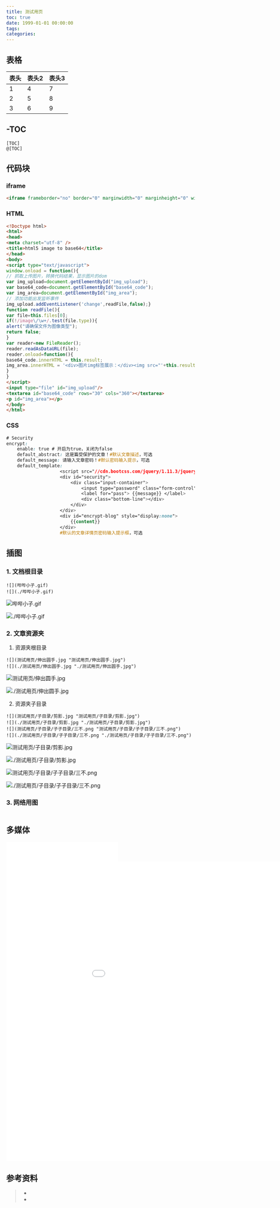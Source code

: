 ```yaml
---
title: 测试用页
toc: true
date: 1999-01-01 00:00:00
tags:
categories:
---
```



## 表格

| 表头 | 表头2 | 表头3 |
| ---- | ----- | ----- |
| 1    | 4     | 7     |
| 2    | 5     | 8     |
| 3    | 6     | 9     |

## -TOC

```
[TOC]
@[TOC]
```

## 代码块

### iframe

```html
<iframe frameborder="no" border="0" marginwidth="0" marginheight="0" width=298 height=52 src="//music.163.com/outchain/player?type=2&id=1859310&auto=0&height=32"></iframe>
```

### HTML

```html
<!Doctype html>
<html>
<head>
<meta charset="utf-8" />
<title>html5 image to base64</title>
</head>
<body>
<script type="text/javascript">
window.onload = function(){ 
// 抓取上传图片，转换代码结果，显示图片的dom
var img_upload=document.getElementById("img_upload");
var base64_code=document.getElementById("base64_code");
var img_area=document.getElementById("img_area");
// 添加功能出发监听事件
img_upload.addEventListener('change',readFile,false);}
function readFile(){
var file=this.files[0];
if(!/image\/\w+/.test(file.type)){ 
alert("请确保文件为图像类型"); 
return false; 
}
var reader=new FileReader();
reader.readAsDataURL(file);
reader.onload=function(){
base64_code.innerHTML = this.result; 
img_area.innerHTML = '<div>图片img标签展示：</div><img src="'+this.result+'" alt=""/>'; 
}
}
</script>
<input type="file" id="img_upload"/>
<textarea id="base64_code" rows="30" cols="360"></textarea>
<p id="img_area"></p>
</body>
</html>
```

### CSS

```css
# Security
encrypt:
    enable: true # 开启为true，关闭为false
    default_abstract: 这是篇受保护的文章！#默认文章描述，可选
    default_message: 请输入文章密码！#默认密码输入提示，可选
    default_template: 
                    <script src="//cdn.bootcss.com/jquery/1.11.3/jquery.min.js"></script>
                    <div id="security">
                        <div class="input-container">
                            <input type="password" class="form-control" id="pass" placeholder=" {{message}} " />
                            <label for="pass"> {{message}} </label>
                            <div class="bottom-line"></div>
                        </div>
                    </div>
                    <div id="encrypt-blog" style="display:none">
                        {{content}}
                    </div>
                    #默认的文章详情页密码输入提示框，可选
```



## 插图

### 1. 文档根目录

   ```
   ![](哔哔小子.gif)
   ![](./哔哔小子.gif)
   ```

   ![](哔哔小子.gif "哔哔小子.gif")

   ![](./哔哔小子.gif "./哔哔小子.gif")

### 2. 文章资源夹

   1. 资源夹根目录

   ```
   ![](测试用页/伸出圆手.jpg "测试用页/伸出圆手.jpg")
   ![](./测试用页/伸出圆手.jpg "./测试用页/伸出圆手.jpg")
   ```

   ![](测试用页/伸出圆手.jpg "测试用页/伸出圆手.jpg")

   ![](./测试用页/伸出圆手.jpg "./测试用页/伸出圆手.jpg")

   2. 资源夹子目录

   ```
   ![](测试用页/子目录/剪影.jpg "测试用页/子目录/剪影.jpg")
   ![](./测试用页/子目录/剪影.jpg "./测试用页/子目录/剪影.jpg")
   ![](测试用页/子目录/子子目录/三不.png "测试用页/子目录/子子目录/三不.png")
   ![](./测试用页/子目录/子子目录/三不.png "./测试用页/子目录/子子目录/三不.png")
   ```

   ![](测试用页/子目录/剪影.jpg "测试用页/子目录/剪影.jpg")

   ![](./测试用页/子目录/剪影.jpg "./测试用页/子目录/剪影.jpg")

   ![](测试用页/子目录/子子目录/三不.png "测试用页/子目录/子子目录/三不.png")

   ![](./测试用页/子目录/子子目录/三不.png "./测试用页/子目录/子子目录/三不.png")

### 3. 网络用图

```

```



## 多媒体

<iframe frameborder="no" border="0" marginwidth="0" marginheight="0" width=298 height=52 src="//music.163.com/outchain/player?type=2&id=1859310&auto=0&height=32"></iframe>


<iframe src="//player.bilibili.com/player.html?aid=65038655&cid=112883511&page=1" scrolling="no" border="0" frameborder="no" framespacing="0" allowfullscreen="false" height=800 width=1060 > </iframe>



## 参考资料

> - []()
> - []()

